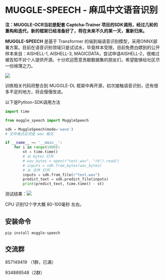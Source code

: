 # MUGGLE-SPEECH - 麻瓜中文语音识别



**注：MUGGLE-OCR当初是配套 Captcha-Trainer 项目的SDK调用，经过几轮的重构和迭代，新的框架已经准备好了，将在未来不久的某一天，重新归来。**



**MUGGLE-SPEECH** 是基于 Transformer 的端到端语音识别模型，采用ONNX部署方案。目前在语音识别领域只是试试水，毕竟样本受限，目前免费白嫖到的公开样本来自：AISHELL-1, AISHELL-3, MAGICDATA，尝试申请AISHELL-2，很难过被告知不对个人提供开源。十分欢迎愿意贡献数据集的朋友们，希望能够给社区尽一份绵薄之力。

![](https://test-1255362178.cos.ap-nanjing.myqcloud.com/20220525020842.png)



训练相关代码将整合到 MUGGLE-DL 框架中再开源，初次接触语音识别，还有很多不足的地方，将会慢慢改进。

以下是Python-SDK调用方法

```python
import time

from muggle_speech import MuggleSpeech

sdk = MuggleSpeech(mode='wave')
# 文件格式必须是 wav 格式

if __name__ == '__main__':
    for i in range(1000):
        st = time.time()
        # 从 bytes 打开
        # wav_bytes = open(r"test.wav", "rb").read()
        # inputs = sdk.from_bytes(wav_bytes)
        # 从 文件 打开
        inputs = sdk.from_file(r"test.wav")
        predict_text = sdk.predict_file(inputs)
        print(predict_text, time.time() - st)

```



测试结果：![](https://test-1255362178.cos.ap-nanjing.myqcloud.com/20220525023610.png)

CPU 识别12个字大概 80-100毫秒 左右。



## 安装命令

`pip install muggle-speech`



## 交流群

857149419 （1群，已满）

934889548（2群）
